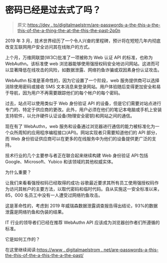 # 密码已经是过去式了吗？

> 原文:[https://dev . to/digitalmaelstrm/are-passwords-a-the-this-a-the-this-of-the-a-thing-the-at-the-this-the-past-2p0n](https://dev.to/digitalmaelstrm/are-passwords-a-thing-of-the-past-2p0n)

2019 年 3 月，技术世界经历了一个令人兴奋的里程碑，预计将在短短几年内彻底改变互联网用户安全访问其在线账户的方式。

上个月，万维网联盟(W3C)批准了一项被称为 Web 认证 API 的标准，也称为 WebAuthn。该标准使 web 浏览器能够使用强授权码安全地访问网站。这进而可以显著降低在线攻击的风险，如数据泄露、网络钓鱼诈骗或双因素身份认证攻击。

WebAuthn 标准是革命性的，因为它设置了一个阶段，web 服务提供商可以选择消除使用密码或接收 SMS 文本消息来登录网站。用户体验随后变得更加安全和易于导航，因为用户不再需要跟踪他们的每个帐户的每个密码。

过去，站点可以使用类似于 Web 身份验证 API 的设备，但是它们需要对站点进行专门的、特定于供应商的更改。此外，用户必须在他们的笔记本电脑或手机上安装支持软件，以允许硬件认证设备(物理安全密钥)和网站之间的通信。

现在有了 WebAuthn，web 服务和设备通过浏览器进行通信的能力被标准化为一个众所周知的应用程序编程接口(API)。网站实现者只需要知道他们的 API 部分，而 Web 身份验证供应商可以在更多的在线服务中为他们的设备提供更广泛的支持。

技术行业的几个主要参与者正在联合起来继续构建 Web 身份验证 API:包括 Google、Microsoft、Yubico 和该领域的其他权威实体。

为什么重要？

让我们来看看强授权码已经取得的成功:谷歌最近要求其所有员工使用强授权码作为访问其帐户的主要方法，以取代密码和临时代码。自从实施这一安全标准以来，85，000 名员工中没有一人遭受过网络钓鱼攻击。

这是革命性的，考虑到 2019 年威瑞森数据泄露调查报告得出结论，93%的数据泄露是网络钓鱼和伪装的结果。

IT 行业的领导者们已经在推荐 WebAuthn API 应该成为浏览器创作者们所遵循的标准。

它是如何工作的？

在这里继续阅读:[https://www . digitalmaelstrom . net/are-passwords-a-this-the-this-of-the-a-this-the-a-the-past/](https://www.digitalmaelstrom.net/are-passwords-a-thing-of-the-past/)